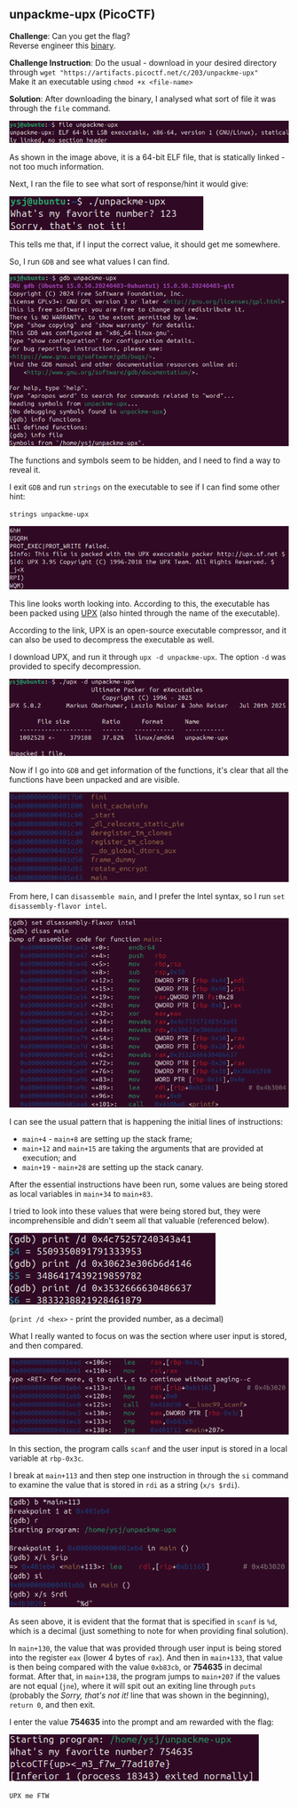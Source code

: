 ## unpackme-upx (PicoCTF)

**Challenge**: 
Can you get the flag?\
Reverse engineer this [binary](https://artifacts.picoctf.net/c/203/unpackme-upx).

**Challenge Instruction**:
Do the usual - download in your desired directory through `wget "https://artifacts.picoctf.net/c/203/unpackme-upx"`\
Make it an executable using `chmod +x <file-name>`

**Solution**:
After downloading the binary, I analysed what sort of file it was through the `file` command.

![file](images/file.png)

As shown in the image above, it is a 64-bit ELF file, that is statically linked - not too much information.

Next, I ran the file to see what sort of response/hint it would give:

![run](images/run.png)

This tells me that, if I input the correct value, it should get me somewhere.

So, I run `GDB` and see what values I can find. 

![initial](images/init-gdb.png)

The functions and symbols seem to be hidden, and I need to find a way to reveal it.

I exit `GDB` and run `strings` on the executable to see if I can find some other hint:

`strings unpackme-upx`

![strings](images/strings.png)

This line looks worth looking into. According to this, the executable has been packed using [UPX](https://github.com/upx/upx) (also hinted through the name of the executable).


According to the link, UPX is an open-source executable compressor, and it can also be used to decompress the executable as well.

I download UPX, and run it through `upx -d unpackme-upx`. The option `-d` was provided to specify decompression.

![unpack](images/upx.png)

Now if I go into `GDB` and get information of the functions, it's clear that all the functions have been unpacked and are visible.

![info functions](images/info-functions.png)

From here, I can `disassemble main`, and I prefer the Intel syntax, so I run `set disassembly-flavor intel`.

![disassemble main](images/disas-main.png)

I can see the usual pattern that is happening the initial lines of instructions:

- `main+4` - `main+8` are setting up the stack frame;
- `main+12` and `main+15` are taking the arguments that are provided at execution; and
- `main+19` - `main+28` are setting up the stack canary.

After the essential instructions have been run, some values are being stored as local variables in `main+34` to `main+83`.

I tried to look into these values that were being stored but, they were incomprehensible and didn't seem all that valuable (referenced below).

![strange values](images/print-decimal.png)

(`print /d <hex>` - print the provided number, as a decimal)

What I really wanted to focus on was the section where user input is stored, and then compared.

![meat and veggies](images/core.png)

In this section, the program calls `scanf` and the user input is stored in a local variable at `rbp-0x3c`.

I break at `main+113` and then step one instruction in through the `si` command to examine the value that is stored in `rdi` as a string (`x/s $rdi`).

![analyse](images/break.png)

As seen above, it is evident that the format that is specified in `scanf` is `%d`, which is a decimal (just something to note for when providing final solution).

In `main+130`, the value that was provided through user input is being stored into the register `eax` (lower 4 bytes of `rax`).
And then in `main+133`, that value is then being compared with the value `0xb83cb`, or **754635** in decimal format.
After that, in `main+138`, the program jumps to `main+207` if the values are not equal (`jne`), where it will spit out an exiting line through `puts` (probably the *Sorry, that's not it!* line that was shown in the beginning), `return 0`, and then exit.

I enter the value **754635** into the prompt and am rewarded with the flag:

![clear](images/clear.png)

`UPX me FTW`
